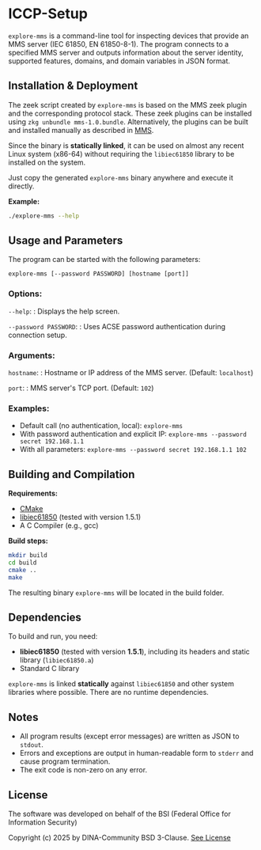 # ICCP-Setup

`explore-mms` is a command-line tool for inspecting devices that provide an MMS server (IEC 61850, EN 61850-8-1). The program connects to a specified MMS server and outputs information about the server identity, supported features, domains, and domain variables in JSON format.

## Installation & Deployment

The zeek script created by `explore-mms` is based on the MMS zeek plugin and the corresponding protocol stack. These zeek plugins can be installed using `zkg unbundle mms-1.0.bundle`. Alternatively, the plugins can be built and installed manually as described in [MMS](https://github.com/DINA-community/icsnpp-mms). 

Since the binary is **statically linked**, it can be used on almost any recent Linux system (x86-64) without requiring the `libiec61850` library to be installed on the system.

Just copy the generated `explore-mms` binary anywhere and execute it directly.

**Example:**
```sh
./explore-mms --help
```

## Usage and Parameters

The program can be started with the following parameters:

```
explore-mms [--password PASSWORD] [hostname [port]]
```

### Options:

`--help`:
: Displays the help screen.

`--password PASSWORD`:
: Uses ACSE password authentication during connection setup.

### Arguments:

`hostname`:
: Hostname or IP address of the MMS server. (Default: `localhost`)

`port`:
: MMS server's TCP port. (Default: `102`)

### Examples:

- Default call (no authentication, local): `explore-mms`
- With password authentication and explicit IP: `explore-mms --password secret 192.168.1.1`
- With all parameters: `explore-mms --password secret 192.168.1.1 102`

## Building and Compilation

**Requirements:**

- [CMake](https://cmake.org/)
- [libiec61850](https://libiec61850.com) (tested with version 1.5.1)
- A C Compiler (e.g., gcc)

**Build steps:**

```sh
mkdir build
cd build
cmake ..
make
```

The resulting binary `explore-mms` will be located in the build folder.

## Dependencies

To build and run, you need:

- **libiec61850** (tested with version **1.5.1**), including its headers and static library (`libiec61850.a`)
- Standard C library

`explore-mms` is linked **statically** against `libiec61850` and other system libraries where possible. There are no runtime dependencies.


## Notes

- All program results (except error messages) are written as JSON to `stdout`.
- Errors and exceptions are output in human-readable form to `stderr` and cause program termination.
- The exit code is non-zero on any error.

## License

The software was developed on behalf of the BSI (Federal Office for Information Security)

Copyright (c) 2025 by DINA-Community BSD 3-Clause. [See License](/COPYING)
